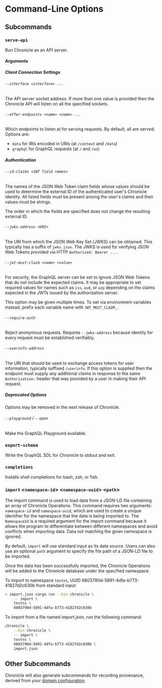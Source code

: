 # Command-Line Options

## Subcommands

### `serve-api`

Run Chronicle as an API server.

#### Arguments

##### Client Connection Settings

###### `--interface <interface> ...`

The API server socket address. If more than one value is provided then the
Chronicle API will listen on all the specified sockets.

###### `--offer-endpoints <name> <name> ...`

Which endpoints to listen at for serving requests. By default, all are served.
Options are:

- `data` for IRIs encoded in URIs (at `/context` and `/data`)
- `graphql` for GraphQL requests (at `/` and `/ws`)

##### Authentication

###### `--id-claims <JWT field names>`

The names of the JSON Web Token claim fields whose values should be used to
determine the external ID of the authenticated user's Chronicle identity. All
listed fields must be present among the user's claims and their values must
be strings.

The order in which the fields are specified does not change the resulting
external ID.

###### `--jwks-address <URI>`

The URI from which the JSON Web Key Set (JWKS) can be obtained.
This typically has a suffix of `jwks.json`.
The JWKS is used for verifying JSON Web Tokens provided via HTTP
`Authorized: Bearer ...`.

###### `--jwt-must-claim <name> <value>`

For security, the GraphQL server can be set to ignore JSON Web Tokens that
do not include the expected claims. It may be appropriate to set required
values for names such as `iss`, `aud`, or `azp` depending on the claims
expected in the JWTs issued by the authorization server.

This option may be given multiple times. To set via environment variables
instead, prefix each variable name with `JWT_MUST_CLAIM_`.

###### `--require-auth`

Reject anonymous requests. Requires `--jwks-address` because identity for
every request must be established verifiably.

###### `--userinfo-address`

The URI that should be used to exchange access tokens for user information,
typically suffixed `/userinfo`. If this option is supplied then the endpoint
must supply any additional claims in response to the same `Authorization:`
header that was provided by a user in making their API request.

##### Deprecated Options

Options may be removed in the next release of Chronicle.

###### `--playground` / `--open`

Make the GraphQL Playground available.

### `export-schema`

Write the GraphQL SDL for Chronicle to stdout and exit.

### `completions`

Installs shell completions for bash, zsh, or fish.

### `import` <`namespace-id`> <`namespace-uuid`> <`path`>

The import command is used to load data from a JSON-LD file containing an
array of Chronicle Operations. This command requires two arguments:
`namespace-id` and `namespace-uuid`, which are used to create a unique
identifier for the namespace that the data is being imported to. The
`NamespaceId` is a required argument for the import command because it
allows the program to differentiate between different namespaces and avoid
conflicts when importing data. Data not matching the given namespace is
ignored.

By default, `import` will use standard input as its data source. Users can
also use an optional `path` argument to specify the file path of a JSON-LD
file to be imported.

Once the data has been successfully imported, the Chronicle Operations will
be added to the Chronicle database under the specified namespace.

To import to namespace `testns`, UUID 6803790d-5891-4dfa-b773-41827d2c630b
from standard input:

```bash
< import.json cargo run --bin chronicle \
    -- import \
    testns \
    6803790d-5891-4dfa-b773-41827d2c630b
```

To import from a file named import.json, run the following command:

```bash
chronicle \
    --bin chronicle \
    -- import \
    testns \
    6803790d-5891-4dfa-b773-41827d2c630b \
    import.json
```

## Other Subcommands

Chronicle will also generate subcommands for recording provenance, derived from
your [domain configuration](./domain_modeling.md).
